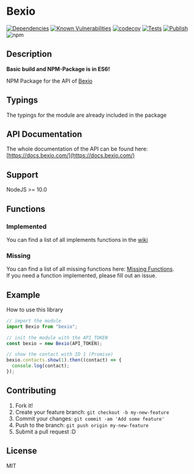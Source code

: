 # Bexio

[![Dependencies](https://david-dm.org/mathewmeconry/bexio/status.svg)](https://david-dm.org/mathewmeconry/bexio)
[![Known Vulnerabilities](https://snyk.io/test/npm/bexio/badge.svg)](https://snyk.io/test/npm/bexio)
[![codecov](https://codecov.io/gh/mathewmeconry/bexio/branch/master/graph/badge.svg)](https://codecov.io/gh/mathewmeconry/bexio)
[![Tests](https://github.com/mathewmeconry/bexio/workflows/Test/badge.svg)](https://github.com/mathewmeconry/bexio/actions)
[![Publish](https://github.com/mathewmeconry/bexio/workflows/Publish/badge.svg)](https://github.com/mathewmeconry/bexio/actions)
![npm](https://img.shields.io/npm/v/bexio)

## Description

**Basic build and NPM-Package is in ES6!**

NPM Package for the API of [Bexio](https://www.bexio.com)

## Typings

The typings for the module are already included in the package

## API Documentation

The whole documentation of the API can be found here: [https://docs.bexio.com/](https://docs.bexio.com/)

## Support

NodeJS >= 10.0

## Functions

### Implemented

You can find a list of all implements functions in the [wiki](https://github.com/mathewmeconry/bexio/wiki)

### Missing

You can find a list of all missing functions here: [Missing Functions](https://github.com/mathewmeconry/bexio/wiki#missing-functions).  
If you need a function implemented, please fill out an issue.

## Example

How to use this library

```typescript
// import the module
import Bexio from "bexio";

// init the module with the API_TOKEN
const bexio = new Bexio(API_TOKEN);

// show the contact with ID 1 (Promise)
bexio.contacts.show(1).then((contact) => {
  console.log(contact);
});
```

## Contributing

1. Fork it!
2. Create your feature branch: `git checkout -b my-new-feature`
3. Commit your changes: `git commit -am 'Add some feature'`
4. Push to the branch: `git push origin my-new-feature`
5. Submit a pull request :D

## License

MIT
